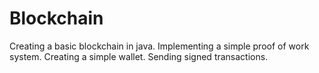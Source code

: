 # Blockchain
Creating a basic blockchain in java. Implementing a simple proof of work system. Creating a simple wallet. Sending signed transactions.
